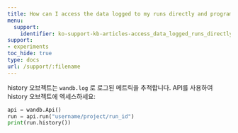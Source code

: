 ```yaml
---
title: How can I access the data logged to my runs directly and programmatically?
menu:
  support:
    identifier: ko-support-kb-articles-access_data_logged_runs_directly_programmatically
support:
- experiments
toc_hide: true
type: docs
url: /support/:filename
---
```


history 오브젝트는 `wandb.log` 로 로그된 메트릭을 추적합니다. API를 사용하여 history 오브젝트에 엑세스하세요:

```python
api = wandb.Api()
run = api.run("username/project/run_id")
print(run.history())
```
